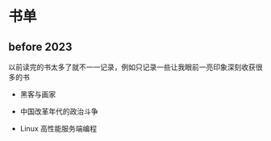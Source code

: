 # 书单

## before 2023

以前读完的书太多了就不一一记录，例如只记录一些让我眼前一亮印象深刻收获很多的书

- 黑客与画家
- 中国改革年代的政治斗争

- Linux 高性能服务端编程
